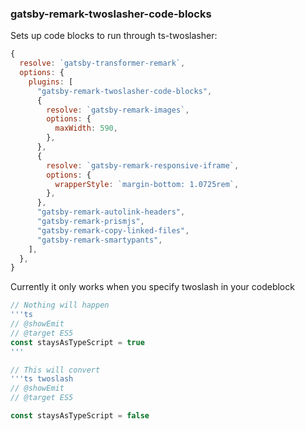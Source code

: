### gatsby-remark-twoslasher-code-blocks

Sets up code blocks to run through ts-twoslasher:

```js
{
  resolve: `gatsby-transformer-remark`,
  options: {
    plugins: [
      "gatsby-remark-twoslasher-code-blocks",
      {
        resolve: `gatsby-remark-images`,
        options: {
          maxWidth: 590,
        },
      },
      {
        resolve: `gatsby-remark-responsive-iframe`,
        options: {
          wrapperStyle: `margin-bottom: 1.0725rem`,
        },
      },
      "gatsby-remark-autolink-headers",
      "gatsby-remark-prismjs",
      "gatsby-remark-copy-linked-files",
      "gatsby-remark-smartypants",
    ],
  },
}
```

Currently it only works when you specify twoslash in your codeblock

```js
// Nothing will happen
'''ts
// @showEmit
// @target ES5
const staysAsTypeScript = true
'''

// This will convert
'''ts twoslash
// @showEmit
// @target ES5

const staysAsTypeScript = false
```
